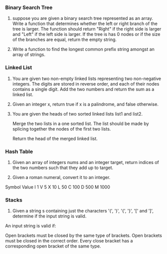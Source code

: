 ### Binary Search Tree 

1.  suppose you are given a binary search tree represented as an array. Write a function that determines whether the left or right branch of the tree is larger. The function should return "Right" if the right side is larger and "Left" if the left side is larger. If the tree is has 0 nodes or if the size of the branches are equal, return the empty string.
   
2.  Write a function to find the longest common prefix string amongst an array of strings.
   
### Linked List 

1.  You are given two non-empty linked lists representing two non-negative integers. The digits are stored in reverse order, and each of their nodes contains a single digit. Add the two numbers and return the sum as a linked list.
   
2.  Given an integer x, return true if x is a palindrome, and false otherwise.
   
3. You are given the heads of two sorted linked lists list1 and list2.

    Merge the two lists in a one sorted list. The list should be made by splicing together the nodes of the first two lists.

    Return the head of the merged linked list.

### Hash Table

1. Given an array of integers nums and an integer target, return indices of the two numbers such that they add up to target.
   
2. Given a roman numeral, convert it to an integer.

Symbol       Value
I             1
V             5
X             10
L             50
C             100
D             500
M             1000

### Stacks 

1.  Given a string s containing just the characters '(', ')', '{', '}', '[' and ']', determine if the input string is valid.

An input string is valid if:

Open brackets must be closed by the same type of brackets.
Open brackets must be closed in the correct order.
Every close bracket has a corresponding open bracket of the same type.






